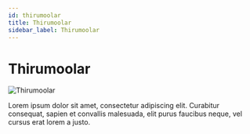 ```yaml
---
id: thirumoolar
title: Thirumoolar
sidebar_label: Thirumoolar
---
```


# Thirumoolar

![Thirumoolar](/img/exampleimg.png)


Lorem ipsum dolor sit amet, consectetur adipiscing elit. Curabitur consequat, sapien et convallis malesuada, elit purus faucibus neque, vel cursus erat lorem a justo.

